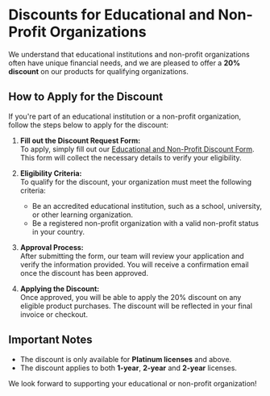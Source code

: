 # Discounts for Educational and Non-Profit Organizations

We understand that educational institutions and non-profit organizations often have unique financial needs, and we are pleased to offer a **20% discount** on our products for qualifying organizations.

## How to Apply for the Discount

If you're part of an educational institution or a non-profit organization, follow the steps below to apply for the discount:

1. **Fill out the Discount Request Form:**  
   To apply, simply fill out our [Educational and Non-Profit Discount Form](#https://forms.office.com/Pages/ResponsePage.aspx?id=DQSIkWdsW0yxEjajBLZtrQAAAAAAAAAAAAO__XGxQVNUQzBJWUNGRzBBM0ROSTE5NTk0RDNBNUxYWi4u). This form will collect the necessary details to verify your eligibility.

2. **Eligibility Criteria:**  
   To qualify for the discount, your organization must meet the following criteria:
   - Be an accredited educational institution, such as a school, university, or other learning organization.
   - Be a registered non-profit organization with a valid non-profit status in your country.

3. **Approval Process:**  
   After submitting the form, our team will review your application and verify the information provided. You will receive a confirmation email once the discount has been approved.

4. **Applying the Discount:**  
   Once approved, you will be able to apply the 20% discount on any eligible product purchases. The discount will be reflected in your final invoice or checkout.

## Important Notes

- The discount is only available for **Platinum licenses** and above.
- The discount applies to both **1-year**, **2-year** and **2-year** licenses.

We look forward to supporting your educational or non-profit organization!
